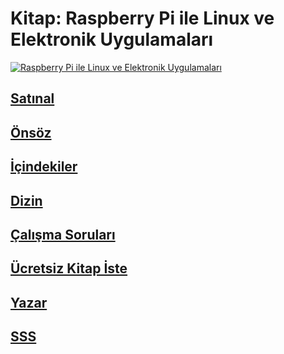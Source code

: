 # Kitap: Raspberry Pi ile Linux ve Elektronik Uygulamaları

[![Raspberry Pi ile Linux ve Elektronik Uygulamaları](http://www.raspberrypikitabi.com/wp-content/uploads/2020/11/1.jpg)](http://www.raspberrypikitabi.com/)


## [Satınal](https://www.kitapyurdu.com/kitap/raspberry-pi-ile-linux-ve-elektronik-uygulamalari-/554502.html)
## [Önsöz](http://www.raspberrypikitabi.com/onsoz/)
## [İçindekiler](http://www.raspberrypikitabi.com/icindekiler/)
## [Dizin](http://www.raspberrypikitabi.com/dizin/)
## [Çalışma Soruları](http://www.raspberrypikitabi.com/calisma-sorulari/)
## [Ücretsiz Kitap İste](http://www.raspberrypikitabi.com/ucretsiz-kitap-iste/)
## [Yazar](http://www.raspberrypikitabi.com/yazar/)
## [SSS](http://www.raspberrypikitabi.com/sik-sorulan-sorular/)
